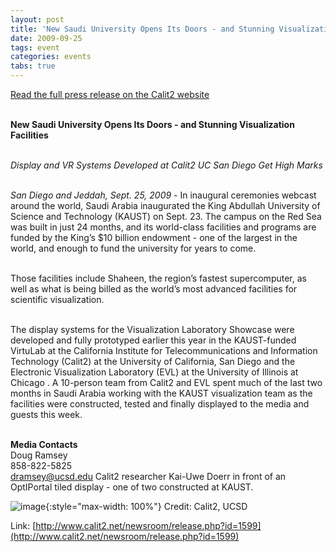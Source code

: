 ```yaml
---
layout: post
title: 'New Saudi University Opens Its Doors - and Stunning Visualization Facilities'
date: 2009-09-25
tags: event
categories: events
tabs: true
---
```


<a href="http://www.calit2.net/newsroom/release.php?id=1599">Read the full press release on the Calit2 website</a><br><br>

<strong>New Saudi University Opens Its Doors - and Stunning Visualization Facilities</strong><br><br>

<em>Display and VR Systems Developed at Calit2 UC San Diego Get High Marks</em><br><br>

<em>San Diego and Jeddah, Sept. 25, 2009</em> - In inaugural ceremonies webcast around the world, Saudi Arabia inaugurated the King Abdullah University of Science and Technology (KAUST) on Sept. 23. The campus on the Red Sea was built in just 24 months, and its world-class facilities and programs are funded by the King&rsquo;s $10 billion endowment - one of the largest in the world, and enough to fund the university for years to come.<br><br>

Those facilities include Shaheen, the region&rsquo;s fastest supercomputer, as well as what is being billed as the world&rsquo;s most advanced facilities for scientific visualization.<br><br>

The display systems for the Visualization Laboratory Showcase were developed and fully prototyped earlier this year in the KAUST-funded VirtuLab at the California Institute for Telecommunications and Information Technology (Calit2) at the University of California, San Diego and the Electronic Visualization Laboratory (EVL) at the University of Illinois at Chicago . A 10-person team from Calit2 and EVL spent much of the last two months in Saudi Arabia working with the KAUST visualization team as the facilities were constructed, tested and finally displayed to the media and guests this week.<br><br>

<strong>Media Contacts</strong><br>
Doug Ramsey<br>
858-822-5825<br>
dramsey@ucsd.edu
Calit2 researcher Kai-Uwe Doerr in front of an OptIPortal tiled display - one of two constructed at KAUST.

![image](https://www.evl.uic.edu/output/originals/kaustoptiportal.jpg-srcw.jpg){:style="max-width: 100%"}
Credit: Calit2, UCSD	


Link: [http://www.calit2.net/newsroom/release.php?id=1599](http://www.calit2.net/newsroom/release.php?id=1599)
